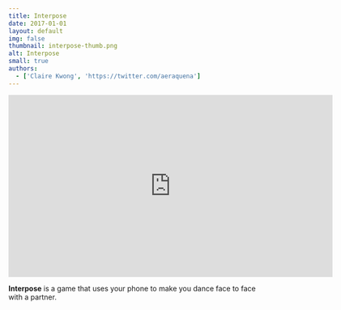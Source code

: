 ```yaml
---
title: Interpose
date: 2017-01-01
layout: default
img: false
thumbnail: interpose-thumb.png
alt: Interpose
small: true
authors:
  - ['Claire Kwong', 'https://twitter.com/aeraquena']
---
```

<iframe src="https://player.vimeo.com/video/340932757" width="640" height="360" frameborder="0" allow="autoplay; fullscreen" allowfullscreen></iframe>

<b>Interpose</b> is a game that uses your phone to make you dance face to face with a partner.
